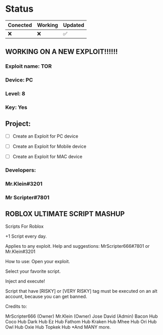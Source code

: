 # Status
|Conected|Working|Updated|
|--------|-------|-------|
|  :x:   | :x: | :white_check_mark:|
## WORKING ON A NEW EXPLOIT!!!!!!

### Exploit name: TOR
### Device: PC
### Level: 8
### Key: Yes

## Project:
- [ ] Create an Exploit for PC device
- [ ] Create an Exploit for Mobile device
- [ ] Create an Exploit for MAC device


### Developers:
### Mr.Klein#3201
### Mr Scripter#7801










## ROBLOX ULTIMATE SCRIPT MASHUP
Scripts For Roblox                

+1 Script every day.


Applies to any exploit.
Help and suggestions: MrScripter666#7801     or       Mr.Klein#3201


How to use:
Open your exploit.

Select your favorite script.

Inject and execute!

Script that have [RISKY] or [VERY RISKY] tag must be executed on an alt account, because you can get banned.






Credits to: 

MrScripter666      (Owner)
Mr.Klein           (Owner)
Jose David         (Admin)
Bacon Hub 
Coco Hub
Dark Hub
Ez Hub
Fathom Hub
Kraken Hub
Mhee Hub
Ori Hub
Owl Hub
Oxie Hub
Topkek Hub
*And MANY more.

